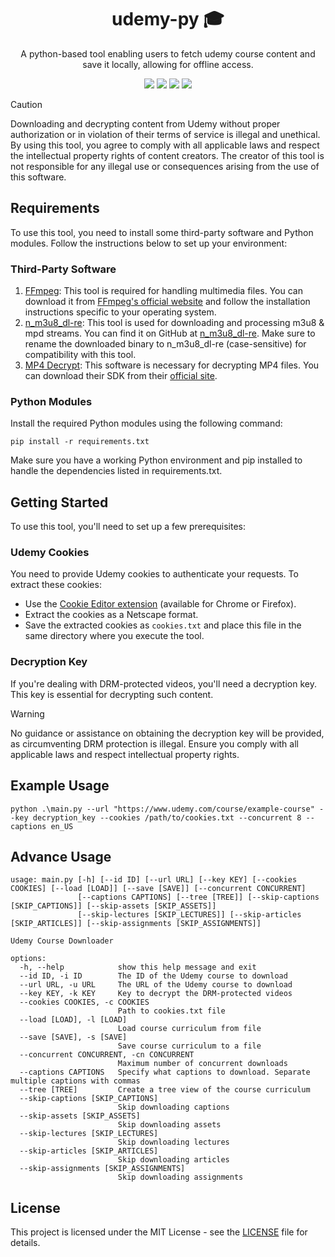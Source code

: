 <div align="center">
    <h1>udemy-py 🎓</h1>
    <p>A python-based tool enabling users to fetch udemy course content and save it locally, allowing for offline access.</p>
    <img src="https://img.shields.io/badge/License-MIT-blue">
    <img src="https://img.shields.io/github/contributors/swargaraj/udemy-py">
    <img src="https://img.shields.io/github/issues/swargaraj/udemy-py">
    <img src="https://img.shields.io/github/v/release/swargaraj/udemy-py">
</div>

> [!CAUTION]
> Downloading and decrypting content from Udemy without proper authorization or in violation of their terms of service is illegal and unethical. By using this tool, you agree to comply with all applicable laws and respect the intellectual property rights of content creators. The creator of this tool is not responsible for any illegal use or consequences arising from the use of this software.

## Requirements
To use this tool, you need to install some third-party software and Python modules. Follow the instructions below to set up your environment:
### Third-Party Software
1. [FFmpeg](https://www.ffmpeg.org/download.html): This tool is required for handling multimedia files. You can download it from [FFmpeg's official website](https://www.ffmpeg.org/download.html) and follow the installation instructions specific to your operating system.
2. [n_m3u8_dl-re](https://github.com/nilaoda/N_m3u8DL-RE/releases): This tool is used for downloading and processing m3u8 & mpd streams. You can find it on GitHub at [n_m3u8_dl-re](https://github.com/nilaoda/N_m3u8DL-RE/releases). Make sure to rename the downloaded binary to n_m3u8_dl-re (case-sensitive) for compatibility with this tool.
3. [MP4 Decrypt](https://www.bento4.com/downloads/): This software is necessary for decrypting MP4 files. You can download their SDK from their [official site](https://www.bento4.com/downloads/).

### Python Modules
Install the required Python modules using the following command:
```
pip install -r requirements.txt
```
Make sure you have a working Python environment and pip installed to handle the dependencies listed in requirements.txt.

## Getting Started
To use this tool, you'll need to set up a few prerequisites:

### Udemy Cookies
You need to provide Udemy cookies to authenticate your requests. To extract these cookies:
- Use the [Cookie Editor extension](https://cookie-editor.com/) (available for Chrome or Firefox).
- Extract the cookies as a Netscape format.
- Save the extracted cookies as `cookies.txt` and place this file in the same directory where you execute the tool.

### Decryption Key
If you're dealing with DRM-protected videos, you'll need a decryption key. This key is essential for decrypting such content.
> [!WARNING]
> No guidance or assistance on obtaining the decryption key will be provided, as circumventing DRM protection is illegal. Ensure you comply with all applicable laws and respect intellectual property rights.

## Example Usage

```
python .\main.py --url "https://www.udemy.com/course/example-course" --key decryption_key --cookies /path/to/cookies.txt --concurrent 8 --captions en_US
```

## Advance Usage

```
usage: main.py [-h] [--id ID] [--url URL] [--key KEY] [--cookies COOKIES] [--load [LOAD]] [--save [SAVE]] [--concurrent CONCURRENT]
               [--captions CAPTIONS] [--tree [TREE]] [--skip-captions [SKIP_CAPTIONS]] [--skip-assets [SKIP_ASSETS]]
               [--skip-lectures [SKIP_LECTURES]] [--skip-articles [SKIP_ARTICLES]] [--skip-assignments [SKIP_ASSIGNMENTS]]

Udemy Course Downloader

options:
  -h, --help            show this help message and exit
  --id ID, -i ID        The ID of the Udemy course to download
  --url URL, -u URL     The URL of the Udemy course to download
  --key KEY, -k KEY     Key to decrypt the DRM-protected videos
  --cookies COOKIES, -c COOKIES
                        Path to cookies.txt file
  --load [LOAD], -l [LOAD]
                        Load course curriculum from file
  --save [SAVE], -s [SAVE]
                        Save course curriculum to a file
  --concurrent CONCURRENT, -cn CONCURRENT
                        Maximum number of concurrent downloads
  --captions CAPTIONS   Specify what captions to download. Separate multiple captions with commas
  --tree [TREE]         Create a tree view of the course curriculum
  --skip-captions [SKIP_CAPTIONS]
                        Skip downloading captions
  --skip-assets [SKIP_ASSETS]
                        Skip downloading assets
  --skip-lectures [SKIP_LECTURES]
                        Skip downloading lectures
  --skip-articles [SKIP_ARTICLES]
                        Skip downloading articles
  --skip-assignments [SKIP_ASSIGNMENTS]
                        Skip downloading assignments
```

## License
This project is licensed under the MIT License - see the [LICENSE](LICENSE) file for details.
